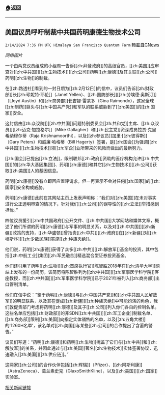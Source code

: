 ###  [:house:返回](README.md)
---


## 美国议员呼吁制裁中共国药明康德生物技术公司
`2/14/2024 7:36 PM UTC Himalaya San Francisco Quantum Farm` [轉載自GNews](https://gnews.org/articles/2306374)

*网络图片*

一个由两党议员组成的小组周一告诉[[zh:拜登政府]]的高级官员，[[zh:美国]]应审查对[[zh:中共国]][[zh:生物技术]][[zh:公司]]药明[[zh:康德]]及其关联[[zh:公司]]药明[[zh:生物]]的制裁。

在[[zh:路透社]]看到的一封日期为[[zh:2月12日]]的信中，议员们告诉[[zh:财政部]]长[[zh:珍妮特·耶伦]]（Janet Yellen）、[[zh:国防部长]][[zh:劳埃德·奥斯汀]]（Lloyd Austin）和[[zh:商务部]]长吉娜·雷蒙多（Gina Raimondo），这家全球[[zh:制药]]巨头与[[zh:中国共产党]]和军队的联系威胁到了[[zh:美国]]的[[zh:国家]]安全。

这封信由[[zh:众议院]][[zh:中共国]]问题特别委员会[[zh:共和党]]主席、[[zh:众议员]][[zh:迈克·加拉格尔]]（Mike Gallagher）和[[zh:民主党]]资深成员拉贾·克里希纳穆尔蒂（Raja Krishnamoorthi），以及[[zh:参议员]]加里·[[zh:彼得斯]]（Gary Peters）和威廉·哈格蒂（Bill Hagerty）签署，是[[zh:国会]]为强调[[zh:中共国]][[zh:生物技术]]领[[zh:军企]]业所带来的风险而做出的最新努力。

[[zh:国会]]已提出[[zh:立法]]，限制联邦[[zh:政府]]资助的医疗机构允许[[zh:中共国]]的[[zh:华大基因集团]]、药明[[zh:康德]]和其它[[zh:生物技术]][[zh:公司]]获取[[zh:美国]]人的基因信息。

药明[[zh:康德]]没有立即回应置评请求，但一再表示不会对任何[[zh:国家]]的[[zh:国家]]安全构成威胁。

药明[[zh:康德]]此前在其网站主页上发表声明称：“我们对[[zh:美国]]在未对事实进行公正透明审查的情况下，针对我们[[zh:公司]]的误导性的[[zh:立法]]举措感到担忧。”

四位议员援引[[zh:中共国政府]]公开文件、[[zh:中共国]]大学网站和媒体文章，概述了他们所谓的药明[[zh:康德]]与军事的明显关系，以及对[[zh:中共国]][[zh:新疆]]政策的支持，[[zh:华盛顿]]曾指责[[zh:中共]][[zh:政府]]在[[zh:新疆]]对[[zh:穆斯林]][[zh:少数民族]]实施[[zh:种族灭绝]]。

他们说，药明[[zh:康德]]获得了众多[[zh:中共]][[zh:解放军]]基金的投资，其中包括[[zh:中航工业]]集团[[zh:军民融合]]精选混合型证券投资基金。

他们还引用了药明[[zh:生物]][[zh:首席执行官]]陈智胜2018年在[[zh:清华大学]]网站上发布的一份简历，该简历将陈智胜列为[[zh:中共国]][[zh:军事医学科学院]]客座教授，而[[zh:中共国]][[zh:军事医学科学院]]已于2021年被列入[[zh:商务部]]出口管制清单。

他们在信中说：“鉴于药明[[zh:康德]]与[[zh:中国共产党]]和[[zh:中共国人民解放军]]的明显联系，以及其在促成[[zh:新疆]][[zh:种族灭绝]]中可能扮演的角色，我们敦促贵部门考虑将药明[[zh:康德]]及其子[[zh:公司]]列入你们各自的控制名单。这些名单应包括[[zh:财政部]]的非SDN[[zh:中共国]][[zh:军工企业]]制裁名单、[[zh:商务部]]限制[[zh:美国]]向指定实体销售的名单，以及[[zh:五角大楼]]的’1260H名单’，该名单对[[zh:美国]]与某些[[zh:公司]]的合作提出了含蓄的警告。”

议员们写道：“药明[[zh:康德]]和药明[[zh:生物]]掩盖了它们与[[zh:中共]]和[[zh:解放军]]的关系，并因此通过与[[zh:美国]]著名[[zh:生物技术]]实体签署协议，迅速融入[[zh:美国]][[zh:供应链]]。”

这两家[[zh:公司]]的合作伙伴包括[[zh:辉瑞]]（Pfizer）、[[zh:阿斯利康]]（AstraZeneca）、葛兰素史克（GlaxoSmithKline），以及[[zh:美国]][[zh:国家]]实验室。

[相关新闻链接](https://www.reuters.com/business/healthcare-pharmaceuticals/us-lawmakers-call-sanctions-chinas-wuxi-apptec-biotech-firm-2024-02-12/)
